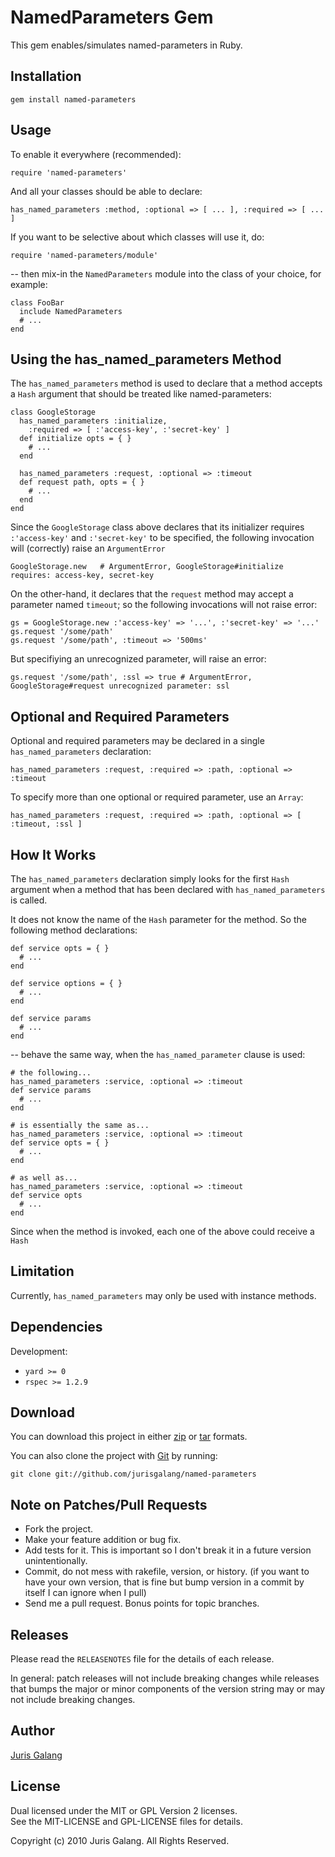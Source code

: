 NamedParameters Gem
===================
This gem enables/simulates named-parameters in Ruby.

Installation
------------

    gem install named-parameters

Usage
-----    
To enable it everywhere (recommended):

    require 'named-parameters'

And all your classes should be able to declare:

    has_named_parameters :method, :optional => [ ... ], :required => [ ... ]

If you want to be selective about which classes will use it, do:

    require 'named-parameters/module'

-- then mix-in the `NamedParameters` module into the class of your choice, for
example:

    class FooBar
      include NamedParameters
      # ...
    end

Using the has_named_parameters Method
-------------------------------------
The `has_named_parameters` method is used to declare that a method accepts a
`Hash` argument that should be treated like named-parameters:

    class GoogleStorage
      has_named_parameters :initialize, 
        :required => [ :'access-key', :'secret-key' ]
      def initialize opts = { }
        # ...
      end
      
      has_named_parameters :request, :optional => :timeout
      def request path, opts = { }
        # ...
      end
    end
    
Since the `GoogleStorage` class above declares that its initializer requires
`:'access-key'` and  `:'secret-key'` to be specified, the following
invocation will (correctly) raise an `ArgumentError` 

    GoogleStorage.new   # ArgumentError, GoogleStorage#initialize requires: access-key, secret-key

On the other-hand, it declares that the `request` method may accept a parameter
named `timeout`; so the following invocations will not raise error:

    gs = GoogleStorage.new :'access-key' => '...', :'secret-key' => '...'
    gs.request '/some/path'
    gs.request '/some/path', :timeout => '500ms'

But specifiying an unrecognized parameter, will raise an error:

    gs.request '/some/path', :ssl => true # ArgumentError, GoogleStorage#request unrecognized parameter: ssl

Optional and Required Parameters
--------------------------------
Optional and required parameters may be declared in a single 
`has_named_parameters` declaration:

    has_named_parameters :request, :required => :path, :optional => :timeout

To specify more than one optional or required parameter, use an `Array`:

    has_named_parameters :request, :required => :path, :optional => [ :timeout, :ssl ]

How It Works
------------
The `has_named_parameters` declaration simply looks for the first `Hash` 
argument when a method that has been declared with `has_named_parameters` is 
called.

It does not know the name of the `Hash` parameter for the method. So the 
following method declarations:

    def service opts = { }
      # ...
    end

    def service options = { } 
      # ...
    end

    def service params
      # ...
    end

-- behave the same way, when the `has_named_parameter` clause is used:

    # the following...
    has_named_parameters :service, :optional => :timeout
    def service params
      # ...
    end

    # is essentially the same as...
    has_named_parameters :service, :optional => :timeout
    def service opts = { }
      # ...
    end

    # as well as...
    has_named_parameters :service, :optional => :timeout
    def service opts
      # ...
    end
    
Since when the method is invoked, each one of the above could receive a `Hash`

Limitation
----------
Currently, `has_named_parameters` may only be used with instance methods.

Dependencies
------------
Development:

* `yard >= 0`
* `rspec >= 1.2.9`

Download
--------
You can download this project in either
[zip](http://github.com/jurisgalang/named-parameters/zipball/master) or
[tar](http://github.com/jurisgalang/named-parameters/tarball/master") formats.

You can also clone the project with [Git](http://git-scm.com)
by running: 

    git clone git://github.com/jurisgalang/named-parameters

Note on Patches/Pull Requests
-----------------------------
* Fork the project.
* Make your feature addition or bug fix.
* Add tests for it. This is important so I don't break it in a future version 
  unintentionally.
* Commit, do not mess with rakefile, version, or history. (if you want to have 
  your own version, that is fine but bump version in a commit by itself I can 
  ignore when I pull)
* Send me a pull request. Bonus points for topic branches.

Releases
--------
Please read the `RELEASENOTES` file for the details of each release. 

In general: patch releases will not include breaking changes while releases 
that bumps the major or minor components of the version string may or may not 
include breaking changes.

Author
------
[Juris Galang](http://github.com/jurisgalang/)

License
-------
Dual licensed under the MIT or GPL Version 2 licenses.  
See the MIT-LICENSE and GPL-LICENSE files for details.

Copyright (c) 2010 Juris Galang. All Rights Reserved.
